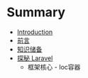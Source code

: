 # Summary

* [Introduction](README.md)
* [前言](foreword.md)
* [知识储备](basics.md)
* [探秘 Laravel](chapter1/readme.md)
   * 框架核心 - Ioc容器

